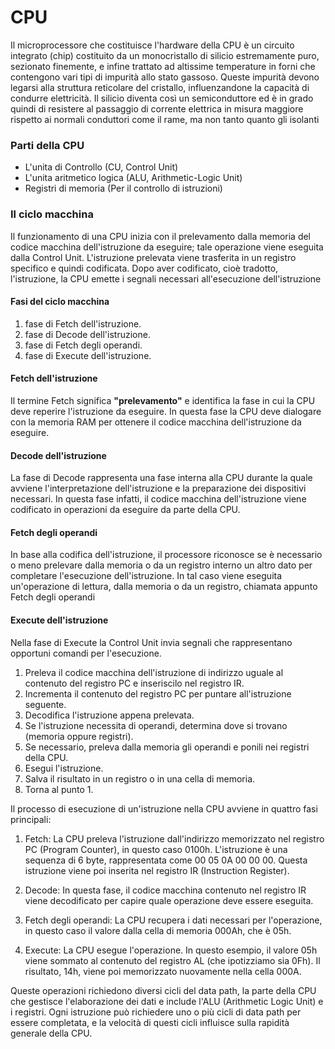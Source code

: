 # CPU
Il microprocessore che costituisce l'hardware della CPU è un circuito integrato 
(chip) costituito da un monocristallo di silicio estremamente puro, sezionato finemente, e infine trattato ad altissime temperature in forni che contengono vari 
tipi di impurità allo stato gassoso. 
Queste impurità devono legarsi alla struttura reticolare del cristallo, influenzandone la capacità di condurre elettricità. 
Il silicio diventa così un semiconduttore ed è in grado quindi di resistere al passaggio di corrente elettrica in misura maggiore rispetto ai normali conduttori come il rame, ma non tanto quanto gli isolanti
### Parti della CPU
- L'unita di Controllo (CU, Control Unit)
- L'unita aritmetico logica (ALU, Arithmetic-Logic Unit)
- Registri di memoria (Per il controllo di istruzioni)
### Il ciclo macchina
Il funzionamento di una CPU inizia con il prelevamento dalla memoria del codice 
macchina dell'istruzione da eseguire; tale operazione viene eseguita dalla Control 
Unit. L'istruzione prelevata viene trasferita in un registro specifico e quindi codificata. Dopo aver codificato, cioè tradotto, l'istruzione, la CPU emette i segnali necessari all'esecuzione dell'istruzione
#### Fasi del ciclo macchina
1. fase di Fetch dell'istruzione.
2. fase di Decode dell'istruzione.
3. fase di Fetch degli operandi.
4. fase di Execute dell'istruzione.
#### Fetch dell'istruzione
Il termine Fetch significa **"prelevamento"** e identifica la fase in cui la CPU deve reperire l'istruzione da eseguire. 
In questa fase la CPU deve dialogare con la memoria RAM per ottenere il codice macchina dell'istruzione da eseguire.
#### Decode dell'istruzione
La fase di Decode rappresenta una fase interna alla CPU durante la quale avviene l'interpretazione dell'istruzione e 
la preparazione dei dispositivi necessari. In questa fase infatti, il codice macchina dell'istruzione viene codificato in 
operazioni da eseguire da parte della CPU. 
#### Fetch degli operandi
In base alla codifica dell'istruzione, il processore riconosce se è necessario o meno prelevare dalla memoria o da un 
registro interno un altro dato per completare l'esecuzione dell'istruzione. In tal caso viene eseguita un'operazione 
di lettura, dalla memoria o da un registro, chiamata appunto Fetch degli operandi
#### Execute dell'istruzione
Nella fase di Execute la Control Unit invia segnali che rappresentano opportuni comandi per l'esecuzione.
1. Preleva il codice macchina dell'istruzione di indirizzo uguale al contenuto del registro PC e inseriscilo nel registro IR.
2. Incrementa il contenuto del registro PC per puntare all'istruzione seguente.
3. Decodifica l'istruzione appena prelevata.
4. Se l'istruzione necessita di operandi, determina dove si trovano (memoria oppure registri).
5. Se necessario, preleva dalla memoria gli operandi e ponili nei registri della CPU.
6. Esegui l'istruzione.
7. Salva il risultato in un registro o in una cella di memoria.
8. Torna al punto 1.

Il processo di esecuzione di un'istruzione nella CPU avviene in quattro fasi principali:

1. Fetch: La CPU preleva l'istruzione dall'indirizzo memorizzato nel registro PC (Program Counter), in questo caso 0100h. L'istruzione è una sequenza di 6 byte, rappresentata come 00 05 0A 00 00 00. Questa istruzione viene poi inserita nel registro IR (Instruction Register).

2. Decode: In questa fase, il codice macchina contenuto nel registro IR viene decodificato per capire quale operazione deve essere eseguita.

3. Fetch degli operandi: La CPU recupera i dati necessari per l'operazione, in questo caso il valore dalla cella di memoria 000Ah, che è 05h.

4. Execute: La CPU esegue l'operazione. In questo esempio, il valore 05h viene sommato al contenuto del registro AL (che ipotizziamo sia 0Fh). Il risultato, 14h, viene poi memorizzato nuovamente nella cella 000A.

Queste operazioni richiedono diversi cicli del data path, la parte della CPU che gestisce l'elaborazione dei dati e include l'ALU (Arithmetic Logic Unit) e i registri. Ogni istruzione può richiedere uno o più cicli di data path per essere completata, e la velocità di questi cicli influisce sulla rapidità generale della CPU.